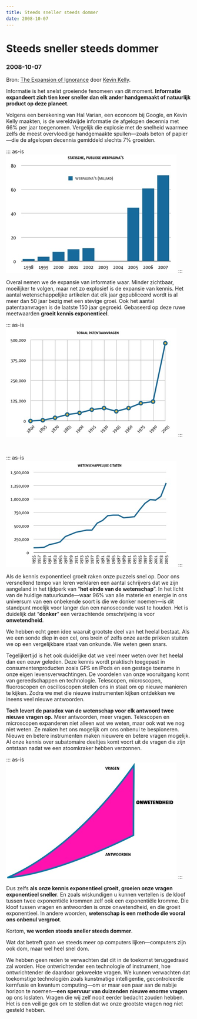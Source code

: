 ```yaml
---
title: Steeds sneller steeds dommer
date: 2008-10-07
---
```


# Steeds sneller steeds dommer
### 2008-10-07

Bron: [The Expansion of Ignorance](http://www.kk.org/thetechnium/archives/2008/10/the_expansion_o.php) door [Kevin Kelly](http://www.kk.org/).

Informatie is het snelst groeiende fenomeen van dit moment. **Informatie expandeert zich tien keer sneller dan elk ander handgemaakt of natuurlijk product op deze planeet**.

Volgens een berekening van Hal Varian, een econoom bij Google, en Kevin Kelly maakten, is de wereldwijde informatie de afgelopen decennia met 66% per jaar toegenomen. Vergelijk die explosie met de snelheid waarmee zelfs de meest overvloedige handgemaakte spullen—zoals beton of papier—die de afgelopen decennia gemiddeld slechts 7% groeiden.

::: as-is
<img src="kk-webgroei.jpg">
:::

Overal nemen we de expansie van informatie waar. Minder zichtbaar, moeilijker te volgen, maar net zo explosief is de expansie van kennis. Het aantal wetenschappelijke artikelen dat elk jaar gepubliceerd wordt is al meer dan 50 jaar bezig met een stevige groei. Ook het aantal patentaanvragen is de laatste 150 jaar gegroeid. Gebaseerd op deze ruwe meetwaarden **groeit kennis exponentieel**.

::: as-is
<img src="kk-patentengroei.jpg">
:::

<br/>

::: as-is
<img src="kk-citatengroei.jpg">
:::

Als de kennis exponentieel groeit raken onze puzzels snel op. Door ons versnellend tempo van leren verklaren een aantal schrijvers dat we zijn aangeland in het tijdperk van “**het einde van de wetenschap**”. In het licht van de huidige natuurkunde—waar 96% van alle materie en energie in ons universum van een onbekende soort is die we donker noemen—is dit standpunt moelijk voor langer dan een nanoseconde vast te houden. Het is duidelijk dat “**donker**” een verzachtende omschrijving is voor **onwetendheid**.

We hebben echt geen idee waaruit grootste deel van het heelal bestaat. Als we een sonde diep in een cel, ons brein of zelfs onze aarde prikken stuiten we op een vergelijkbare staat van onkunde. We weten geen snars.

Tegelijkertijd is het ook duidelijke dat we veel meer weten over het heelal dan een eeuw geleden. Deze kennis wordt praktisch toegepast in consumentenproducten zoals GPS en iPods en een gestage toename in onze eigen levensverwachtingen. De voordelen van onze vooruitgang komt van gereedschappen en technologie. Telescopen, microscopen, fluoroscopen en oscilloscopen stellen ons in staat om op nieuwe manieren te kijken. Zodra we met die nieuwe instrumenten kijken ontdekken we ineens veel nieuwe antwoorden.

**Toch levert de paradox van de wetenschap voor elk antwoord twee nieuwe vragen op.** Meer antwoorden, meer vragen. Telescopen en microscopen expanderen niet alleen wat we weten, maar ook wat we nog niet weten. Ze maken het ons mogelijk om ons onbenul te bespioneren. Nieuwe en betere instrumenten maken nieuwere en betere vragen mogelijk. Al onze kennis over subatomaire deeltjes komt voort uit de vragen die zijn ontstaan nadat we een atoomkraker hebben verzonnen.

::: as-is
<img src="kk-onbenul.jpg">
:::

Dus zelfs **als onze kennis exponentieel groeit, groeien onze vragen exponentieel sneller**. En zoals wiskundigen u kunnen vertellen is de kloof tussen twee exponentiële krommen zelf ook een exponentiële kromme. Die kloof tussen vragen en antwoorden is onze onwetendheid, en die groeit exponentieel. In andere woorden, **wetenschap is een methode die vooral ons onbenul vergroot**.

Kortom, **we worden steeds sneller steeds dommer**.

Wat dat betreft gaan we steeds meer op computers lijken—computers zijn ook dom, maar wel heel snel dom.

We hebben geen reden te verwachten dat dit in de toekomst teruggedraaid zal worden. Hoe ontwrichtender een technologie of instrument, hoe ontwrichtender de daardoor gekweekte vragen. We kunnen verwachten dat toekomstige technologiën zoals kunstmatige intelligentie, gecontroleerde kernfusie en kwantum computing—om er maar een paar aan de nabije horizon te noemen—**een spervuur van duizenden nieuwe enorme vragen** op ons loslaten. Vragen die wij zelf nooit eerder bedacht zouden hebben. Het is een veilige gok om te stellen dat we onze grootste vragen nog niet gesteld hebben.